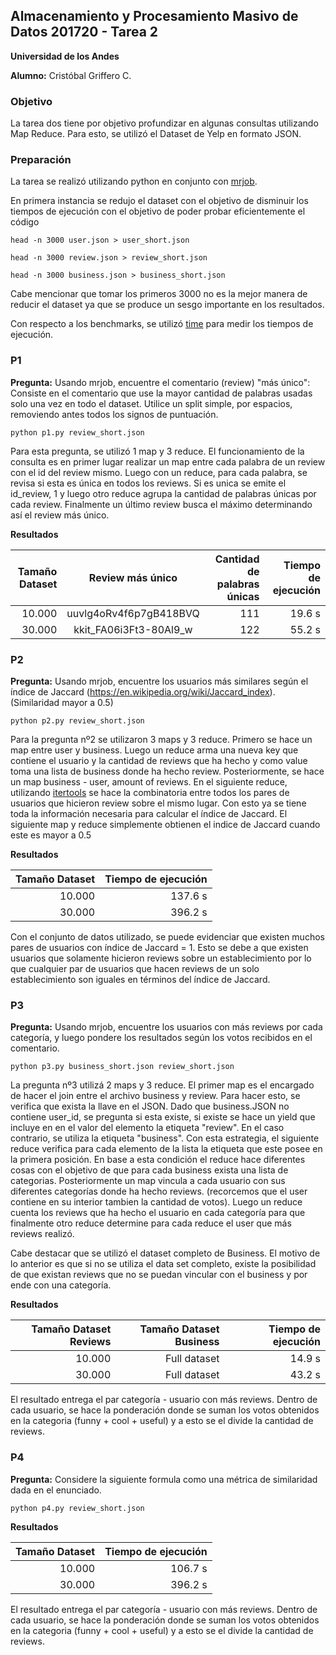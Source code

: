 ## Almacenamiento y Procesamiento Masivo de Datos 201720 - Tarea 2
**Universidad de los Andes**

**Alumno:** Cristóbal Griffero C.

### Objetivo

La tarea dos tiene por objetivo profundizar en algunas consultas utilizando Map Reduce. Para esto, se utilizó el Dataset de
Yelp en formato JSON.

### Preparación

La tarea se realizó utilizando python en conjunto con [mrjob](https://github.com/Yelp/mrjob).

En primera instancia se redujo el dataset con el objetivo de disminuir los tiempos de ejecución con el objetivo de poder
probar eficientemente el código

```
head -n 3000 user.json > user_short.json
```
```
head -n 3000 review.json > review_short.json
```
```
head -n 3000 business.json > business_short.json
```

Cabe mencionar que tomar los primeros 3000 no es la mejor manera de reducir el dataset ya que se produce un sesgo importante
en los resultados.

Con respecto a los benchmarks, se utilizó [time](https://docs.python.org/2/library/time.html) para medir los tiempos de
ejecución.

### P1

**Pregunta:** Usando mrjob, encuentre el comentario (review) "más único": Consiste en el comentario que use la mayor cantidad
de palabras usadas solo una vez en todo el
dataset. Utilice un split simple, por espacios, removiendo antes todos los signos de puntuación.

```
python p1.py review_short.json
```

Para esta pregunta, se utilizó 1 map y 3 reduce. El funcionamiento de la consulta es en primer lugar realizar un map 
entre cada palabra de un review con el id del review mismo. Luego con un reduce, para cada palabra, se revisa si esta es única
en todos los reviews. Si es unica se emite el id_review, 1 y luego otro reduce agrupa la cantidad de palabras únicas por cada
review. Finalmente un último review busca el máximo determinando así el review más único.

**Resultados**

| Tamaño Dataset |    Review más único    | Cantidad de palabras únicas | Tiempo de ejecución |
| -------------: |:----------------------:| ---------------------------:|--------------------:|
|          10.000| uuvlg4oRv4f6p7gB418BVQ |                          111|               19.6 s|
|          30.000| kkit_FA06i3Ft3-80Al9_w |                          122|               55.2 s|


### P2

**Pregunta:** Usando mrjob, encuentre los usuarios más similares según el índice de Jaccard
(https://en.wikipedia.org/wiki/Jaccard_index). (Similaridad mayor a 0.5)


```
python p2.py review_short.json
```

Para la pregunta nº2 se utilizaron 3 maps y 3 reduce. Primero se hace un map entre user y business. Luego un reduce arma una nueva key que contiene el usuario y la cantidad de reviews que ha hecho y como value toma una lista de business donde ha hecho review. Posteriormente, se hace un map business - user, amount of reviews. En el siguiente reduce, utilizando [itertools](https://docs.python.org/2/library/itertools.html) se hace la combinatoria entre todos los pares de usuarios que hicieron review sobre el mismo lugar. Con esto ya se tiene toda la información necesaria para calcular el índice de Jaccard. El siguiente map y reduce simplemente obtienen el indice de Jaccard cuando este es mayor a 0.5

**Resultados**

| Tamaño Dataset | Tiempo de ejecución |
| -------------: |--------------------:|
| 10.000         |              137.6 s|
| 30.000         |              396.2 s|

Con el conjunto de datos utilizado, se puede evidenciar que existen muchos pares de usuarios con índice de Jaccard = 1. Esto se debe a que existen usuarios que solamente hicieron reviews sobre un establecimiento por lo que cualquier par de usuarios que hacen reviews de un solo establecimiento son iguales en términos del índice de Jaccard.

### P3

**Pregunta:** Usando mrjob, encuentre los usuarios con más reviews por cada categoría, y luego
pondere los resultados según los votos recibidos en el comentario.


```
python p3.py business_short.json review_short.json
```

La pregunta nº3 utilizá 2 maps y 3 reduce. El primer map es el encargado de hacer el join entre el archivo business y review. Para hacer esto, se verifica que exista la llave en el JSON. Dado que business.JSON no contiene user_id, se pregunta si esta existe, si existe se hace un yield que incluye en en el valor del elemento la etiqueta "review". En el caso contrario, se utiliza la etiqueta "business". Con esta estrategia, el siguiente reduce verifica para cada elemento de la lista la etiqueta que este posee en la primera posición. En base a esta condición el reduce hace diferentes cosas con el objetivo de que para cada business exista una lista de categorias. Posteriormente un map vincula a cada usuario con sus diferentes categorías donde ha hecho reviews. (recorcemos que el user contiene en su interior tambien la cantidad de votos). Luego un reduce cuenta los reviews que ha hecho el usuario en cada categoría para que finalmente otro reduce determine para cada reduce el user que más reviews realizó.

Cabe destacar que se utilizó el dataset completo de Business. El motivo de lo anterior es que si no se utiliza el data set completo, existe la posibilidad de que existan reviews que no se puedan vincular con el business y por ende con una categoría.

**Resultados**

| Tamaño Dataset Reviews| Tamaño Dataset Business|     Tiempo de ejecución     |
| --------------------: | ---------------------: |----------------------------:|
|                 10.000|           Full dataset |                       14.9 s|
|                 30.000|           Full dataset |                       43.2 s|

El resultado entrega el par categoría - usuario con más reviews. Dentro de cada usuario, se hace la ponderación donde se suman los votos obtenidos en la categoria (funny + cool + useful) y a esto se el divide la cantidad de reviews.

### P4

**Pregunta:** Considere la siguiente formula como una métrica de similaridad dada en el enunciado.

```
python p4.py review_short.json
```


**Resultados**

| Tamaño Dataset | Tiempo de ejecución |
| -------------: |--------------------:|
| 10.000         |              106.7 s|
| 30.000         |              396.2 s|

El resultado entrega el par categoría - usuario con más reviews. Dentro de cada usuario, se hace la ponderación donde se suman los votos obtenidos en la categoria (funny + cool + useful) y a esto se el divide la cantidad de reviews.








